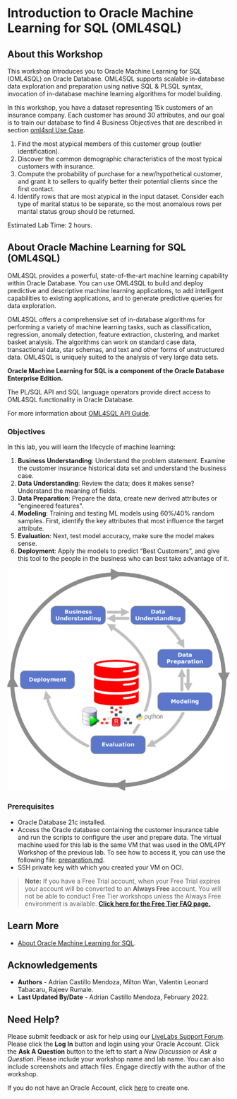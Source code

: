 # Introduction to Oracle Machine Learning for SQL (OML4SQL)

## About this Workshop

This workshop introduces you to Oracle Machine Learning for SQL  (OML4SQL) on Oracle Database. OML4SQL supports scalable in-database data exploration and preparation using native SQL & PLSQL syntax, invocation of in-database machine learning algorithms for model building.

In this workshop, you have a dataset representing 15k customers of an insurance company. Each customer has around 30 attributes, and our goal is to train our database to find 4 Business Objectives that are described in section [oml4sql Use Case](./../../oml4sql-use-case/oml4sql-use-case.md).

  1. Find the most atypical members of this customer group (outlier identification).
  2. Discover the common demographic characteristics of the most typical customers with insurance.
  3. Compute the probability of purchase for a new/hypothetical customer, and grant it to sellers to qualify better their potential clients since the first contact.
  4. Identify rows that are most atypical in the input dataset. Consider each type of marital status to be separate, so the most anomalous rows per marital status group should be returned.

Estimated Lab Time: 2 hours.


## About Oracle Machine Learning for SQL (OML4SQL)

OML4SQL provides a powerful, state-of-the-art machine learning capability within Oracle Database. You can use OML4SQL to build and deploy predictive and descriptive machine learning applications, to add intelligent capabilities to existing applications, and to generate predictive queries for data exploration.

OML4SQL offers a comprehensive set of in-database algorithms for performing a variety of machine learning tasks, such as classification, regression, anomaly detection, feature extraction, clustering, and market basket analysis. The algorithms can work on standard case data, transactional data, star schemas, and text and other forms of unstructured data. OML4SQL is uniquely suited to the analysis of very large data sets.

**Oracle Machine Learning for SQL is a component of the Oracle Database Enterprise Edition.**

The PL/SQL API and SQL language operators provide direct access to OML4SQL functionality in Oracle Database.

For more information about [OML4SQL API Guide](https://docs.oracle.com/en/database/oracle/machine-learning/oml4sql/21/dmapi/introduction-to-oml4sql.html#GUID-429CF74D-C4B7-4302-9C33-5292A664E2AD).


### Objectives

In this lab, you will learn the lifecycle of machine learning:

1. **Business Understanding**: Understand the problem statement. Examine the customer insurance historical data set and understand the business case.
2. **Data Understanding**: Review the data; does it makes sense?  Understand the meaning of fields.
3. **Data Preparation**: Prepare the data, create new derived attributes or "engineered features".
4. **Modeling**: Training and testing ML models using 60%/40% random samples. First, identify the key attributes that most influence the target attribute.
5. **Evaluation**: Next, test model accuracy, make sure the model makes sense.
6. **Deployment**: Apply the models to predict “Best Customers”, and give this tool to the people in the business who can best take advantage of it.



![process](../oml4sql-anomaly-detection/images/process.png)



### Prerequisites

* Oracle Database 21c installed.
* Access the Oracle database containing the customer insurance table and run the scripts to configure the user and prepare data. The virtual machine used for this lab is the same VM that was used in the OML4PY Workshop of the previous lab. To see how to access it, you can use the following file: [preparation.md](/data-management-library/database/machine-learning/oml4py/preparation/preparation.md).
* SSH private key with which you created your VM on OCI.

>**Note:** If you have a Free Trial account, when your Free Trial expires your account will be converted to an **Always Free** account. You will not be able to conduct Free Tier workshops unless the Always Free environment is available. **[Click here for the Free Tier FAQ page.](https://www.oracle.com/cloud/free/faq.html)**

## Learn More

* [About Oracle Machine Learning for SQL](https://docs.oracle.com/en/database/oracle/machine-learning/oml4sql/21/dmapi/introduction-to-oml4sql.html#GUID-429CF74D-C4B7-4302-9C33-5292A664E2AD).


## Acknowledgements
* **Authors** - Adrian Castillo Mendoza, Milton Wan, Valentin Leonard Tabacaru, Rajeev Rumale.
* **Last Updated By/Date** -  Adrian Castillo Mendoza, February 2022.

## Need Help?
Please submit feedback or ask for help using our [LiveLabs Support Forum](https://community.oracle.com/tech/developers/categories/livelabsdiscussions). Please click the **Log In** button and login using your Oracle Account. Click the **Ask A Question** button to the left to start a *New Discussion* or *Ask a Question*.  Please include your workshop name and lab name.  You can also include screenshots and attach files.  Engage directly with the author of the workshop.

If you do not have an Oracle Account, click [here](https://profile.oracle.com/myprofile/account/create-account.jspx) to create one.
